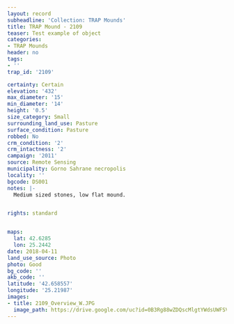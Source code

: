 ```yaml
---
layout: record
subheadline: 'Collection: TRAP Mounds'
title: TRAP Mound - 2109
teaser: Test example of object
categories:
- TRAP Mounds
header: no
tags:
- ''
trap_id: '2109'

certainty: Certain
elevation: '432'
max_diameter: '15'
min_diameter: '14'
height: '0.5'
size_category: Small
surrounding_land_use: Pasture
surface_condition: Pasture
robbed: No
crm_condition: '2'
crm_intactness: '2'
campaign: '2011'
source: Remote Sensing
municipality: Gorno Sahrane necropolis
locality: ''
bgcode: DS001
notes: |-
  Medium sized stones, low flat mound.


rights: standard


maps:
  lat: 42.6285
  lon: 25.2442
date: 2018-04-11
land_use_source: Photo
photo: Good
bg_code: ''
akb_code: ''
latitude: '42.658557'
longitude: '25.21987'
images:
- title: 2109_Overview_W.JPG
  image_path: https://drive.google.com/uc?id=0B3Rg88wZDQscMlgtYWdsUWFSVE0
---
```

